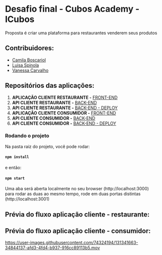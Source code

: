 # Desafio final - Cubos Academy - ICubos

Proposta é criar uma plataforma para restaurantes venderem seus produtos

## Contribuidores:
- [Camila Boscariol](https://github.com/cboscariol)
- [Luisa Spinola](https://github.com/luisa-spl)
- [Vanessa Carvalho](https://github.com/DevVane)

## Repositórios das aplicações:

1. **APLICAÇÃO CLIENTE RESTAURANTE -** [FRONT-END](https://github.com/luisa-spl/desafio-modulo-5.-frontend)
2. **API CLIENTE RESTAURANTE -** [BACK-END](https://github.com/DevVane/desafio-modulo-5.-backend)
3. **API CLIENTE RESTAURANTE -** [ BACK-END - DEPLOY](https://icubus.herokuapp.com)
4. **APLICAÇÃO CLIENTE CONSUMIDOR -** [FRONT-END](https://github.com/cboscariol/desafio-modulo-5.-frontend)
5. **API CLIENTE CONSUMIDOR -** [BACK-END](https://github.com/DevVane/desafio-modulo-5.-backend-icubus-cliente)
6. **API CLIENTE CONSUMIDOR -** [BACK-END - DEPLOY](https://icubus-clientes.herokuapp.com)


### Rodando o projeto

Na pasta raiz do projeto, você pode rodar:

#### `npm install`

e então:

#### `npm start`

Uma aba será aberta localmente no seu browser (http://localhost:3000) para rodar as duas ao mesmo tempo, rode em duas portas distintas (http://localhost:3001)

## Prévia do fluxo aplicação cliente - restaurante:

## Prévia do fluxo aplicação cliente - consumidor:

https://user-images.githubusercontent.com/74324194/131341663-34844137-afd3-4fd4-b937-916cc89113b5.mov


